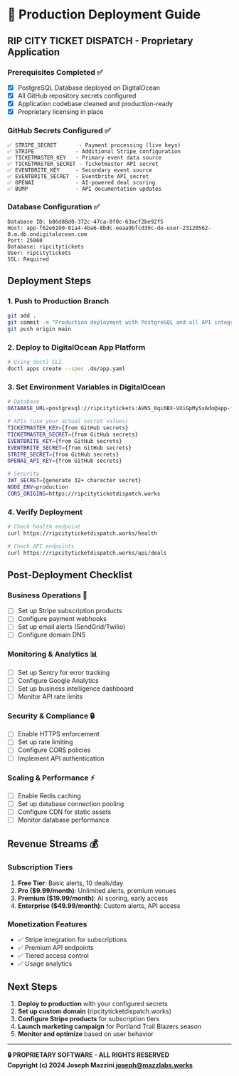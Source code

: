 # 🚀 Production Deployment Guide
## RIP CITY TICKET DISPATCH - Proprietary Application

### **Prerequisites Completed** ✅
- [x] PostgreSQL Database deployed on DigitalOcean
- [x] All GitHub repository secrets configured
- [x] Application codebase cleaned and production-ready
- [x] Proprietary licensing in place

### **GitHub Secrets Configured** ✅
```
✅ STRIPE_SECRET       - Payment processing (live keys)
✅ STRIPE             - Additional Stripe configuration
✅ TICKETMASTER_KEY   - Primary event data source
✅ TICKETMASTER_SECRET - Ticketmaster API secret
✅ EVENTBRITE_KEY     - Secondary event source
✅ EVENTBRITE_SECRET  - Eventbrite API secret
✅ OPENAI             - AI-powered deal scoring
✅ BUMP               - API documentation updates
```

### **Database Configuration** ✅
```
Database ID: b86d88d0-372c-47ca-8f0c-63acf2be92f5
Host: app-f62e6190-01a4-4ba6-8bdc-eeaa9bfcd39c-do-user-23120562-0.m.db.ondigitalocean.com
Port: 25060
Database: ripcitytickets
User: ripcitytickets
SSL: Required
```

## **Deployment Steps**

### **1. Push to Production Branch**
```bash
git add .
git commit -m "Production deployment with PostgreSQL and all API integrations"
git push origin main
```

### **2. Deploy to DigitalOcean App Platform**
```bash
# Using doctl CLI
doctl apps create --spec .do/app.yaml
```

### **3. Set Environment Variables in DigitalOcean**
```bash
# Database
DATABASE_URL=postgresql://ripcitytickets:AVNS_0qL6BX-VXiGpMySxAdo@app-f62e6190-01a4-4ba6-8bdc-eeaa9bfcd39c-do-user-23120562-0.m.db.ondigitalocean.com:25060/ripcitytickets?sslmode=require

# APIs (use your actual secret values)
TICKETMASTER_KEY={from GitHub secrets}
TICKETMASTER_SECRET={from GitHub secrets}
EVENTBRITE_KEY={from GitHub secrets}
EVENTBRITE_SECRET={from GitHub secrets}
STRIPE_SECRET={from GitHub secrets}
OPENAI_API_KEY={from GitHub secrets}

# Security
JWT_SECRET={generate 32+ character secret}
NODE_ENV=production
CORS_ORIGINS=https://ripcityticketdispatch.works
```

### **4. Verify Deployment**
```bash
# Check health endpoint
curl https://ripcityticketdispatch.works/health

# Check API endpoints
curl https://ripcityticketdispatch.works/api/deals
```

## **Post-Deployment Checklist**

### **Business Operations** 🏢
- [ ] Set up Stripe subscription products
- [ ] Configure payment webhooks
- [ ] Set up email alerts (SendGrid/Twilio)
- [ ] Configure domain DNS

### **Monitoring & Analytics** 📊
- [ ] Set up Sentry for error tracking
- [ ] Configure Google Analytics
- [ ] Set up business intelligence dashboard
- [ ] Monitor API rate limits

### **Security & Compliance** 🔒
- [ ] Enable HTTPS enforcement
- [ ] Set up rate limiting
- [ ] Configure CORS policies
- [ ] Implement API authentication

### **Scaling & Performance** ⚡
- [ ] Enable Redis caching
- [ ] Set up database connection pooling
- [ ] Configure CDN for static assets
- [ ] Monitor database performance

## **Revenue Streams** 💰

### **Subscription Tiers**
1. **Free Tier**: Basic alerts, 10 deals/day
2. **Pro ($9.99/month)**: Unlimited alerts, premium venues
3. **Premium ($19.99/month)**: AI scoring, early access
4. **Enterprise ($49.99/month)**: Custom alerts, API access

### **Monetization Features**
- ✅ Stripe integration for subscriptions
- ✅ Premium API endpoints
- ✅ Tiered access control
- ✅ Usage analytics

## **Next Steps**
1. **Deploy to production** with your configured secrets
2. **Set up custom domain** (ripcityticketdispatch.works)
3. **Configure Stripe products** for subscription tiers
4. **Launch marketing campaign** for Portland Trail Blazers season
5. **Monitor and optimize** based on user behavior

---
**🔒 PROPRIETARY SOFTWARE - ALL RIGHTS RESERVED**  
**Copyright (c) 2024 Joseph Mazzini <joseph@mazzlabs.works>**
